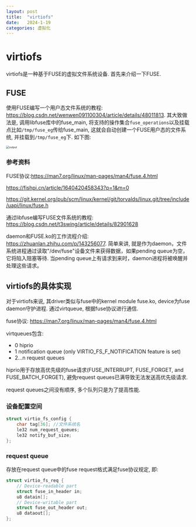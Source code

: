 ```yaml
---
layout: post
title:  "virtiofs"
date:   2024-1-19
categories: 虚拟化
---
```


# virtiofs

virtiofs是一种基于FUSE的虚拟文件系统设备. 首先来介绍一下FUSE.

## FUSE

使用FUSE编写一个用户态文件系统的教程: https://blog.csdn.net/wenwen091100304/article/details/48011813. 其大致做法是, 调用libfuse库中的fuse_main, 将支持的操作集合`fuse_operations`以及挂载点比如`/tmp/fuse_eg`传给fuse_main, 这就会自动创建一个FUSE用户态的文件系统, 并挂载到`/tmp/fuse_eg`下. 如下图:

<img src="https://mdpics4lgw.oss-cn-beijing.aliyuncs.com/aliyun/output.png" alt="output" style="zoom: 50%;" />

### 参考资料

FUSE协议:https://man7.org/linux/man-pages/man4/fuse.4.html

https://fishpi.cn/article/1640420458343?p=1&m=0

https://git.kernel.org/pub/scm/linux/kernel/git/torvalds/linux.git/tree/include/uapi/linux/fuse.h

通过libfuse编写FUSE文件系统的教程: https://blog.csdn.net/t3swing/article/details/82901628

daemon和FUSE.ko的工作流程介绍: https://zhuanlan.zhihu.com/p/143256077. 简单来讲, 就是作为daemon，文件系统进程通过读取"/dev/fuse"设备文件来获得数据，如果pending queue为空，它将陷入阻塞等待. 当pending queue上有请求到来时，daemon进程将被唤醒并处理这些请求。

## virtiofs的具体实现

对于virtiofs来说, 其driver类似与fuse中的kernel module fuse.ko, device为fuse daemon守护进程. 通过virtqueue, 根据fuse协议进行通信.

fuse协议: https://man7.org/linux/man-pages/man4/fuse.4.html 

virtqueues包含: 

- 0 hiprio
- 1 notification queue (only VIRTIO_FS_F_NOTIFICATION feature is set)
- 2...n request queues 

hiprio用于存放高优先级的fuse请求(FUSE_INTERRUPT, FUSE_FORGET, and FUSE_BATCH_FORGET), 避免request queues已满导致无法发送高优先级请求. 

request queues之间没有顺序, 多个队列只是为了提高性能. 

### 设备配置空间

```c
struct virtio_fs_config {
    char tag[36]; //文件系统名
    le32 num_request_queues;
    le32 notify_buf_size;
};
```

### request queue

存放在request queue中的fuse request格式满足fuse协议规定, 即:

```c
struct virtio_fs_req {
    // Device-readable part
    struct fuse_in_header in;
    u8 datain[];
    // Device-writable part
    struct fuse_out_header out;
    u8 dataout[];
};
```

